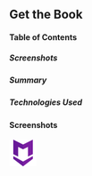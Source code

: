 ## Get the Book

#### Table of Contents
##### Screenshots
##### Summary
##### Technologies Used

#### Screenshots
![alt text](https://github.com/adam-p/markdown-here/raw/master/src/common/images/icon48.png "Logo Title Text 1")

